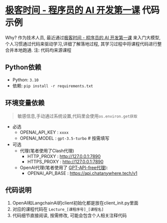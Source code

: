 # [极客时间 - 程序员的 AI 开发第一课](https://time.geekbang.org/column/intro/100839101) 代码示例

Why? 作为技术人员, 最近通过[极客时间 - 程序员的 AI 开发第一课](https://time.geekbang.org/column/intro/100839101)
来入门大模型, 个人习惯通过代码来驱动学习,详细了解落地过程, 其学习过程中将课程代码进行整合并本地跑通.
注: 代码均来源课程

## Python依赖
* Python: `3.10`
* 依赖: `pip install -r requirements.txt`

## 环境变量依赖
> 敏感信息,手动通过系统设置,代码里会使用`os.environ.get获取`
* 必选
  * OPENAI_API_KEY  : `xxxx`
  * OPENAI_MODEL  :  `gpt-3.5-turbo` # 按需填写
* 可选
  * 代理(笔者使用了Clash代理)
      * HTTP_PROXY  :  http://127.0.0.1:7890
      * HTTPS_PROXY  :  http://127.0.0.1:7890
  * OpenAI代理(笔者使用了 [GPT-API-free代理](https://github.com/chatanywhere/GPT_API_free?tab=readme-ov-file)):
    * OPENAI_API_BASE  :  https://api.chatanywhere.tech/v1


## 代码说明
1. OpenAI和LangchainAI的client初始化都是放在client_init.py里面
2. 对应的课程代码在 `Lecture_[课程序号]_[课程名]`
3. 代码细节直接阅读, 按需修改, 可能会包含个人相关注释代码